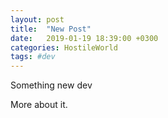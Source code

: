 ```yaml
---
layout: post
title:  "New Post"
date:   2019-01-19 18:39:00 +0300
categories: HostileWorld
tags: #dev
---
```



Something new dev

<!--stop_excerpt-->

More about it.